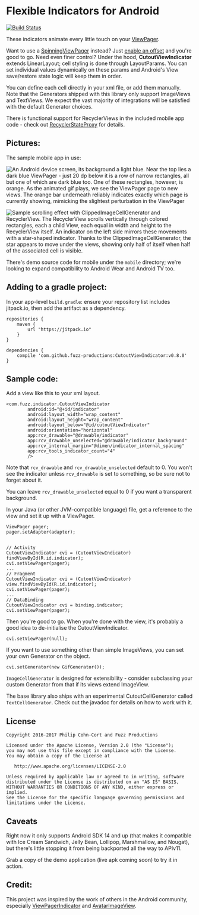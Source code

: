Flexible Indicators for Android
===============================

[![Build Status](https://travis-ci.org/fuzz-productions/CutoutViewIndicator.svg?branch=master)](https://travis-ci.org/fuzz-productions/CutoutViewIndicator)

These indicators animate every little touch on your [ViewPager][1].

Want to use a [SpinningViewPager][2] instead? Just [enable an offset][3]
and you're good to go. Need even finer control? Under the hood,
**CutoutViewIndicator** extends LinearLayout; cell styling is done
through LayoutParams. You can set individual values dynamically on
these params and Android's View save/restore state logic will keep
them in order.

You can define each cell directly in your xml file, or add them manually.
Note that the Generators shipped with this library only support
ImageViews and TextViews. We expect the vast majority of integrations
will be satisfied with the default Generator choices.

There is functional support for RecyclerViews in the included
mobile app code - check out [RecyclerStateProxy][4] for details.

Pictures:
---------

The sample mobile app in use:

![An Android device screen, its background a light blue. Near the top 
lies a dark blue ViewPager - just 20 dp below it is a row of narrow
rectangles, all but one of which are dark blue too. One of these
rectangles, however, is orange. As the animated gif plays, we see
the ViewPager page to new views. The orange bar underneath reliably
indicates exactly which page is currently showing, mimicking the
slightest perturbation in the ViewPager](http://i.imgur.com/fKOez3z.gif)

![Sample scrolling effect with ClippedImageCellGenerator and
RecyclerView. The RecyclerView scrolls vertically through colored
rectangles, each a child View, each equal in width and height to the
RecyclerView itself. An indicator on the left side mirrors these
movements with a star-shaped indicator. Thanks to the
ClippedImageCellGenerator, the star appears to move under the views,
showing only half of itself when half of the associated cell
is visible.](http://i.imgur.com/WwhvqT3.gif)

There's demo source code for mobile under the `mobile` directory; we're
looking to expand compatibility to Android Wear and Android TV too.

Adding to a gradle project:
---------------------------

In your app-level `build.gradle`: ensure your repository list includes
jitpack.io, then add the artifact as a dependency.

```
repositories {
    maven {
        url "https://jitpack.io"
    }
}
```
```
dependencies {
    compile 'com.github.fuzz-productions:CutoutViewIndicator:v0.8.0'
}
```


Sample code:
------------

Add a view like this to your xml layout.
```
<com.fuzz.indicator.CutoutViewIndicator
        android:id="@+id/indicator"
        android:layout_width="wrap_content"
        android:layout_height="wrap_content"
        android:layout_below="@id/cutoutViewIndicator"
        android:orientation="horizontal"
        app:rcv_drawable="@drawable/indicator"
        app:rcv_drawable_unselected="@drawable/indicator_background"
        app:rcv_internal_margin="@dimen/indicator_internal_spacing"
        app:rcv_tools_indicator_count="4"
        />
```

Note that `rcv_drawable` and `rcv_drawable_unselected` default to 0.
You won't see the indicator unless `rcv_drawable` is set to something,
so be sure not to forget about it.

You can leave `rcv_drawable_unselected` equal to 0 if you want a
transparent background.

In your Java (or other JVM-compatible language) file, get a reference
to the view and set it up with a ViewPager.

```
ViewPager pager;
pager.setAdapter(adapter);


// Activity
CutoutViewIndicator cvi = (CutoutViewIndicator) findViewById(R.id.indicator);
cvi.setViewPager(pager);
...
// Fragment
CutoutViewIndicator cvi = (CutoutViewIndicator) view.findViewById(R.id.indicator);
cvi.setViewPager(pager);
...
// DataBinding
CutoutViewIndicator cvi = binding.indicator;
cvi.setViewPager(pager);
```

Then you're good to go. When you're done with the view, it's probably a
good idea to de-initialise the CutoutViewIndicator.

```
cvi.setViewPager(null);
```

If you want to use something other than simple ImageViews, you can
set your own Generator on the object.

```
cvi.setGenerator(new GifGenerator());
```

`ImageCellGenerator` is designed for extensibility - consider
subclassing your custom Generator from that if its views extend
ImageView.

The base library also ships with an experimental CutoutCellGenerator
called `TextCellGenerator`. Check out the javadoc for details on how
to work with it.

License
-------

    Copyright 2016-2017 Philip Cohn-Cort and Fuzz Productions
    
    Licensed under the Apache License, Version 2.0 (the "License");
    you may not use this file except in compliance with the License.
    You may obtain a copy of the License at

       http://www.apache.org/licenses/LICENSE-2.0

    Unless required by applicable law or agreed to in writing, software
    distributed under the License is distributed on an "AS IS" BASIS,
    WITHOUT WARRANTIES OR CONDITIONS OF ANY KIND, either express or implied.
    See the License for the specific language governing permissions and
    limitations under the License.

Caveats
-------

Right now it only supports Android SDK 14 and up
(that makes it compatible with Ice Cream Sandwich, Jelly Bean, Lollipop,
Marshmallow, and Nougat), but there's little stopping it from being
backported all the way to APIv11.

Grab a copy of the demo application (live apk coming soon) to try
it in action.

Credit:
-------

This project was inspired by the work of others in the Android community,
especially [ViewPagerIndicator][5] and [AvatarImageView][6].


 [1]: https://developer.android.com/reference/android/support/v4/view/ViewPager.html
 [2]: https://github.com/eccyan/SpinningTabStrip
 [3]: indicator/src/main/java/com/fuzz/indicator/CutoutViewIndicator.java#L593
 [4]: mobile/src/main/java/com/fuzz/emptyhusk/prefab/RecyclerStateProxy.java
 [5]: https://github.com/JakeWharton/ViewPagerIndicator
 [6]: https://github.com/fanrunqi/AvatarImageView